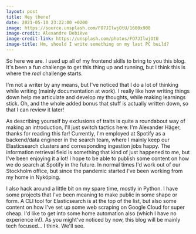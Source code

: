```yaml
---
layout: post 
title: Hey there!
date: 2021-05-10 23:22:00 +0200 
image: https://source.unsplash.com/FO7JIlwjOtU/1600x900
image-credit: Alexandre Debiève 
image-credit-link: https://unsplash.com/photos/FO7JIlwjOtU
image-title: Hm, should I write something on my last PC build?
---
```


So here we are. I used up all of my frontend skills to bring to you this blog. It's been a fun challenge to get this
thing up and running, but I think this is where the _real_ challenge starts.

I'm not a writer by any means, but I've noticed that I do a lot of thinking while writing (mainly documentation at 
work). I really like how writing things down help me articulate and develop my thoughts, while making learnings stick. 
Oh, and the whole added bonus that stuff is actually written down, so that I can review it later!

As describing yourself by exclusions of traits is quite a roundabout way of making an introduction, I'll just switch
tactics here: I'm Alexander Häger, thanks for reading this far! Currently, I'm employed at Spotify as a backend/data
engineer in the search team, where I mainly keep our Elasticsearch clusters and corresponding ingestion jobs happy. The
information retrieval field is something that kind of just happened to me, but I've been enjoying it a lot! I hope to be
able to publish some content on how we do search at Spotify in the future. In normal times I'd work out of our 
Stockholm office, but since the pandemic started I've been working from my home in Nyköping.

I also hack around a little bit on my spare time, mostly in Python. I have some projects that I've been meaning to make
public in some shape or form. A CLI tool for Elasticsearch is at the top of the list, but also some content on how I've
set up some web scraping on Google Cloud for super cheap. I'd like to get into some home automation also (which I have 
no experience in!). As you might've noticed by now, this blog will be mainly tech focused... I think. We'll see.

